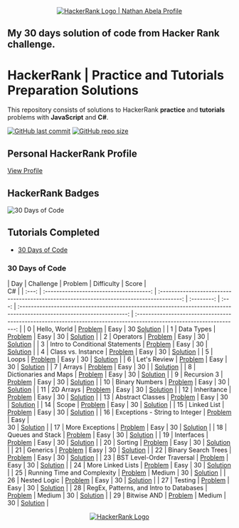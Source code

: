 <p align="center">
    <a href="https://www.hackerrank.com/nathanabela7">
        <img alt="HackerRank Logo | Nathan Abela Profile" src="https://hrcdn.net/fcore/assets/brand/typemark_60x200-7435b42d20.svg" >
    </a>
</p>


## My 30 days solution of code from Hacker Rank challenge.

# HackerRank | Practice and Tutorials Preparation Solutions

This repository consists of solutions to HackerRank **practice** and **tutorials** problems with **JavaScript** and **C#**.

[![GitHub last commit](https://img.shields.io/github/last-commit/gabicantarini/30DaysOfCode-HackerRank)](https://github.com/gabicantarini/30DaysOfCode-HackerRank/commits/master)
[![GitHub repo size](https://img.shields.io/github/repo-size/gabicantarini/30DaysOfCode-HackerRank)](https://github.com/gabicantarini/30DaysOfCode-HackerRank/archive/master.zip)

## Personal HackerRank Profile

[View Profile](https://www.hackerrank.com/gabrielacantari1)

## HackerRank Badges


![30 Days of Code](/Badges/30_days_of_code_5_star.png)





## Tutorials Completed


* [30 Days of Code](#30-days-of-code)



### 30 Days of Code

|  Day  |                Challenge                |                                         Problem                                          | Difficulty |                     Score   |                                          
C#                                                          |
| :---: | :-------------------------------------: | :--------------------------------------------------------------------------------------: | :--------: | :---: | :--------------------------------------------------------------------------------------------------------------------: | :------------------------------------------------------------------------------------------------------------------: |
|   0   |              Hello, World               |         [Problem](https://www.hackerrank.com/challenges/30-hello-world/problem)          |    Easy    |  30                                                          [Solution](/30DaysOfCode-HackerRank/blob/main/0-HelloWorld)                      |
|   1   |               Data Types                |         [Problem](https://www.hackerrank.com/challenges/30-data-types/problem)           |    Easy    |    30   |                                                      [Solution](/30DaysOfCode-HackerRank/blob/main/1-DataType)                        |
|   2   |                Operators                |         [Problem](https://www.hackerrank.com/challenges/30-operators/problem)            |    Easy    |  30   |                     
                                                            [Solution](/30DaysOfCode-HackerRank/blob/main/2-Operators)                                            |
|   3   |     Intro to Conditional Statements     |    [Problem](https://www.hackerrank.com/challenges/30-conditional-statements/problem)    |    Easy    |  30           |       
[Solution]()        |
|   4   |           Class vs. Instance            |      [Problem](https://www.hackerrank.com/challenges/30-class-vs-instance/problem)       |    Easy    |  30                |             [Solution]()              |
|   5   |                  Loops                  |            [Problem](https://www.hackerrank.com/challenges/30-loops/problem)             |    Easy    |  30                           |                       [Solution]()                        |
|   6   |              Let's Review               |         [Problem](https://www.hackerrank.com/challenges/30-review-loop/problem)          |    Easy    |  30                  |                   [Solution]()                   |
|   7   |                 Arrays                  |            [Problem](https://www.hackerrank.com/challenges/30-arrays/problem)            |    Easy    |  30   |                                          |                       [Solution]()                       |
|   8   |          Dictionaries and Maps          |    [Problem](https://www.hackerrank.com/challenges/30-dictionaries-and-maps/problem)     |    Easy    |  30                 |             [Solution]()              |
|   9   |               Recursion 3               |    [Problem](https://www.hackerrank.com/challenges/30-dictionaries-and-maps/problem)     |    Easy    |  30                       |                   [Solution]()                    |
|  10   |             Binary Numbers              |        [Problem](https://www.hackerrank.com/challenges/30-binary-numbers/problem)        |    Easy    |  30                     |                 [Solution]()                  |
|  11   |                2D Arrays                |          [Problem](https://www.hackerrank.com/challenges/30-2d-arrays/problem)           |    Easy    |  30                       |                    [Solution]()                    |
|  12   |               Inheritance               |         [Problem](https://www.hackerrank.com/challenges/30-inheritance/problem)          |    Easy    |  30                       |                    [Solution]()                    |
|  13   |            Abstract Classes             |       [Problem](https://www.hackerrank.com/challenges/30-abstract-classes/problem)       |    Easy    |  30                    |                [Solution]()                 |
|  14   |                  Scope                  |            [Problem](https://www.hackerrank.com/challenges/30-scope/problem)             |    Easy    |  30                        |                       [Solution]()                       |
|  15   |               Linked List               |         [Problem](https://www.hackerrank.com/challenges/30-linked-list/problem)          |    Easy    |  30                      |                   [Solution]()                   |
|  16   |     Exceptions - String to Integer      | [Problem](https://www.hackerrank.com/challenges/30-exceptions-string-to-integer/problem) |    Easy    |  
30                      |      [Solution]()       |
|  17   |             More Exceptions             |       [Problem](https://www.hackerrank.com/challenges/30-more-exceptions/problem)        |    Easy    |  30                    |                 [Solution]()                 |
|  18   |            Queues and Stack             |        [Problem](https://www.hackerrank.com/challenges/30-queues-stacks/problem)         |    Easy    |  30                  |               [Solution]()               |
|  19   |               Interfaces                |          [Problem](https://www.hackerrank.com/challenges/30-interfaces/problem)          |    Easy    |  30                        |                    [Solution]()                     |
|  20   |                 Sorting                 |           [Problem](https://www.hackerrank.com/challenges/30-sorting/problem)            |    Easy    |  30                        |                      [Solution]()                      |
|  21   |                Generics                 |           [Problem](https://www.hackerrank.com/challenges/30-generics/problem)           |    Easy    |  30                       |                     [Solution]()                      |
|  22   |           Binary Search Trees           |     [Problem](https://www.hackerrank.com/challenges/30-binary-search-trees/problem)      |    Easy    |  30                |              [Solution]()              |
|  23   |        BST Level-Order Traversal        |         [Problem](https://www.hackerrank.com/challenges/30-binary-trees/problem)         |    Easy    |  30              |           [Solution]()           |
|  24   |            More Linked Lists            |     [Problem](https://www.hackerrank.com/challenges/30-linked-list-deletion/problem)     |    Easy    |  30                  |               [Solution]()               |
|  25   |       Running Time and Complexity       | [Problem](https://www.hackerrank.com/challenges/30-running-time-and-complexity/problem)  |   Medium   |  30            |         [Solution]()         |
|  26   |              Nested Logic               |         [Problem](https://www.hackerrank.com/challenges/30-nested-logic/problem)         |    Easy    |  30                      |                  [Solution]()                   |
|  27   |                 Testing                 |           [Problem](https://www.hackerrank.com/challenges/30-testing/problem)            |    Easy    |  30                         |                      [Solution]()                      |
|  28   | RegEx, Patterns, and Intro to Databases |        [Problem](https://www.hackerrank.com/challenges/30-regex-patterns/problem)        |   Medium   |  30    | [Solution]() |
|  29   |               Bitwise AND               |         [Problem](https://www.hackerrank.com/challenges/30-bitwise-and/problem)          |   Medium   |  30                      |                   [Solution]()                   |



<p align="center">
    <a href="https://www.hackerrank.com/gabrielacantari1">
        <img alt="HackerRank Logo" src="https://hrcdn.net/fcore/assets/brand/h_mark_sm-966d2b45e3.svg">
    </a>
</p>
